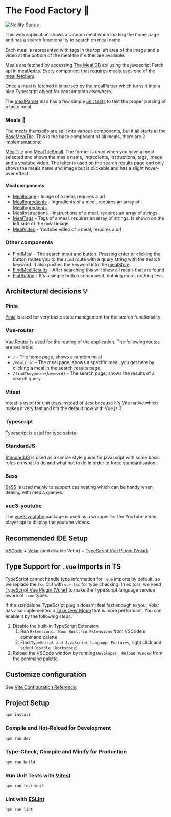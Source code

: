 # The Food Factory :pizza:

[![Netlify Status](https://api.netlify.com/api/v1/badges/6cfacc21-60ad-4348-a318-9a3a399d10e5/deploy-status)](https://app.netlify.com/sites/cozy-smakager-bf2100/deploys)

This web application shows a random meal when loading the home page and has a search functionality to search on meal name.

Each meal is represented with tags in the top left area of the image and a video at the bottom of the meal tile  if either are available.

Meals are fetched by accessing [The Meal DB](https://www.themealdb.com/api.php) api using the javascript Fetch api in [mealApi.ts](src/mealApi/mealApi.ts).
Every component that requires meals uses one of the [meal fetchers](src/mealApi/mealFetchers/).

Once a meal is fetched it is parsed by the [mealParser](src/mealApi/mealParser.ts) which turns it into a nice Typescript object for consumption elsewhere.

The [mealParser](src/mealApi/mealParser.ts) also has a few simple [unit tests](src/mealApi/mealParser.test.ts) to test the proper parsing of a tasty meal.

### Meals :meat_on_bone:

The meals themselfs are split into various components, but it all starts at the [BaseMealTile](src/components/MealComponents/BaseMealTile.vue). This is the base component of all meals, there are 2 implementations:

[MealTile](src/components/MealComponents/MealTile.vue) and [MealTileSmall](src/components/MealComponents/MealTileSmall.vue). The former is used when you have a meal selected and shows the meals name, ingredients, instructions, tags, image and a youtube video. The latter is used on the search results page and only shows the meals name and image but is clickable and has a slight hover-over effect.

#### Meal components

- [MealImage](src/components/MealComponents/MealImage.vue) - Image of a meal, requires a url
- [MealIngredients](src/components/MealComponents/MealIngredients.vue) - Ingredients of a meal, requires an array of [MealIngredients](src/types/index.ts)
- [MealInstructions](src/components/MealComponents/MealInstructions.vue) - Instructions of a meal, requires an array of strings
- [MealTags](src/components/MealComponents/MealTags.vue) - Tags of a meal, requires an array of strings. Is shown on the left side of the meal image
- [MealVideo](src/components/MealComponents/MealVideo.vue) - Youtube video of a meal, requires a url

### Other components

- [FindMeal](src/components/FindMeal.vue) - The search input and button. Pressing enter or clicking the button routes you to the `find` route with a query string with the search keyword. It also pushes the keyword into the [mealStore](src/stores/mealStore.ts).
- [FindMealResults](src/components/FindMealResults.vue) - After searching this will show all meals that are found.
- [FlatButton](src/components/FlatButton.vue) - It's a simple button component, nothing more, nothing less.

## Architectural decisions :bulb:

### Pinia

[Pinia](https://pinia.vuejs.org/) is used for very basic state management for the search functionality.

### Vue-router

[Vue Router](https://router.vuejs.org/) is used for the routing of the application. The following routes are available:
- `/` - The home page, shows a random meal
- `/meal/:id` - The meal page, shows a specific meal, you get here by clicking a meal in the search results page.
- `/find?keyword={keyword}` - The search page, shows the results of a search query.

### Vitest

[Vitest](https://vitest.dev/) is used for unit tests instead of Jest because it's Vite native which makes it very fast and it's the default now with Vue.js 3.

### Typescript

[Typescript](https://www.typescriptlang.org/) is used for type safety.

### StandardJS
[StandardJS](https://standardjs.com) is used as a simple style guide for javascript with some basic rules on what to do and what not to do in order to force standardisation.

### Sass

[SaSS](https://sass-lang.com/) is used mainly to support css nesting which can be handy when dealing with media queries.

### vue3-youtube

The [vue3-youtube](https://www.npmjs.com/package/vue3-youtube) package is used as a wrapper for the YouTube video player api to display the youtube videos.

## Recommended IDE Setup

[VSCode](https://code.visualstudio.com/) + [Volar](https://marketplace.visualstudio.com/items?itemName=Vue.volar) (and disable Vetur) + [TypeScript Vue Plugin (Volar)](https://marketplace.visualstudio.com/items?itemName=Vue.vscode-typescript-vue-plugin).

## Type Support for `.vue` Imports in TS

TypeScript cannot handle type information for `.vue` imports by default, so we replace the `tsc` CLI with `vue-tsc` for type checking. In editors, we need [TypeScript Vue Plugin (Volar)](https://marketplace.visualstudio.com/items?itemName=Vue.vscode-typescript-vue-plugin) to make the TypeScript language service aware of `.vue` types.

If the standalone TypeScript plugin doesn't feel fast enough to you, Volar has also implemented a [Take Over Mode](https://github.com/johnsoncodehk/volar/discussions/471#discussioncomment-1361669) that is more performant. You can enable it by the following steps:

1. Disable the built-in TypeScript Extension
    1) Run `Extensions: Show Built-in Extensions` from VSCode's command palette
    2) Find `TypeScript and JavaScript Language Features`, right click and select `Disable (Workspace)`
2. Reload the VSCode window by running `Developer: Reload Window` from the command palette.

## Customize configuration

See [Vite Configuration Reference](https://vitejs.dev/config/).

## Project Setup

```sh
npm install
```

### Compile and Hot-Reload for Development

```sh
npm run dev
```

### Type-Check, Compile and Minify for Production

```sh
npm run build
```

### Run Unit Tests with [Vitest](https://vitest.dev/)

```sh
npm run test:unit
```

### Lint with [ESLint](https://eslint.org/)

```sh
npm run lint
```
